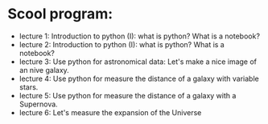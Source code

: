# Scool program:

* lecture 1: Introduction to python (I):  what is python? What is a notebook?
* lecture 2: Introduction to python (I):  what is python? What is a notebook?
* lecture 3: Use python for astronomical data: Let's make a nice image of an nive galaxy.
* lecture 4: Use python for measure the distance of a galaxy with variable stars.
* lecture 5: Use python for measure the distance of a galaxy with a Supernova.
* lecture 6: Let's measure the expansion of the Universe

